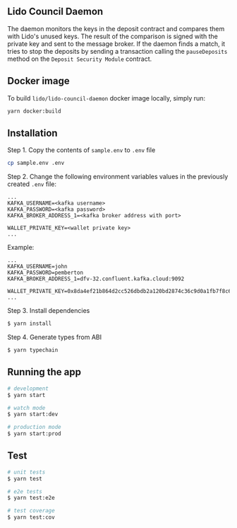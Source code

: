 ## Lido Council Daemon

The daemon monitors the keys in the deposit contract and compares them with Lido's unused keys. The result of the comparison is signed with the private key and sent to the message broker. If the daemon finds a match, it tries to stop the deposits by sending a transaction calling the `pauseDeposits` method on the `Deposit Security Module` contract.

## Docker image

To build `lido/lido-council-daemon` docker image locally, simply run:
```bash
yarn docker:build
```

## Installation

Step 1. Copy the contents of `sample.env` to `.env` file

```bash
cp sample.env .env
```

Step 2. Change the following environment variables values in the previously created `.env` file:

```
...
KAFKA_USERNAME=<kafka username>
KAFKA_PASSWORD=<kafka password>
KAFKA_BROKER_ADDRESS_1=<kafka broker address with port>

WALLET_PRIVATE_KEY=<wallet private key>
...
```

Example:
```
...
KAFKA_USERNAME=john
KAFKA_PASSWORD=pemberton
KAFKA_BROKER_ADDRESS_1=dfv-32.confluent.kafka.cloud:9092

WALLET_PRIVATE_KEY=0x8da4ef21b864d2cc526dbdb2a120bd2874c36c9d0a1fb7f8c63d7f7a8b41de8f
...
```

Step 3. Install dependencies

```bash
$ yarn install
```

Step 4. Generate types from ABI

```bash
$ yarn typechain
```

## Running the app

```bash
# development
$ yarn start

# watch mode
$ yarn start:dev

# production mode
$ yarn start:prod
```

## Test

```bash
# unit tests
$ yarn test

# e2e tests
$ yarn test:e2e

# test coverage
$ yarn test:cov
```
